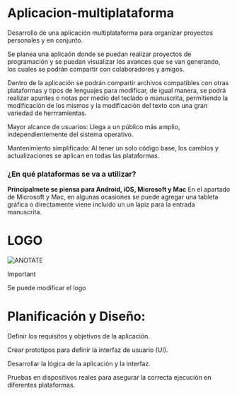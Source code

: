 # Aplicacion-multiplataforma
Desarrollo de una aplicación multiplataforma para organizar proyectos personales y en conjunto. 

Se planea una aplicaón donde se puedan realizar proyectos de programación y se puedan visualizar los avances que se van generando, los cuales se podrán compartir con colaboradores y amigos.

Dentro de la aplicación se podrán compartir archivos compatibles con otras plataformas y tipos de lenguajes para modificar, de igual manera, se podrá realizar apuntes o notas por medio del teclado o manuscrita, permitiendo la modificación de los mismos y la modificación del texto con una gran variedad de herrramientas. 

Mayor alcance de usuarios: Llega a un público más amplio, independientemente del sistema operativo.

Mantenimiento simplificado: Al tener un solo código base, los cambios y actualizaciones se aplican en todas las plataformas.

### ¿En qué plataformas se va a utilizar?
**Principalmete se piensa para Android, iOS, Microsoft y Mac**
En el apartado de Microsoft y Mac, en algunas ocasiones se puede agregar una tableta gráfica o directamente viene incluido un un lápiz para la entrada manuscrita.

# LOGO

![ANOTATE](https://github.com/user-attachments/assets/b62c875b-9d79-41e5-99b0-fc3610f85567)

>[!IMPORTANT]
>Se puede modificar el logo


# Planificación y Diseño:

  Definir los requisitos y objetivos de la aplicación.

  Crear prototipos para definir la interfaz de usuario (UI).

  Desarrollar la lógica de la aplicación y la interfaz.

  Pruebas en dispositivos reales para asegurar la correcta ejecución en diferentes plataformas.
